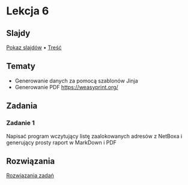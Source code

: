 # Lekcja 6

## Slajdy

[Pokaz slajdów](Slajdy.html) • [Treść](Slajdy.md)

## Tematy

- Generowanie danych za pomocą szablonów Jinja
- Generowanie PDF <https://weasyprint.org/>

## Zadania

### Zadanie 1

Napisać program wczytujący listę zaalokowanych adresów z NetBoxa i generujący prosty raport w MarkDown i PDF



## Rozwiązania

[Rozwiązania zadań](Rozwiazania.md)
